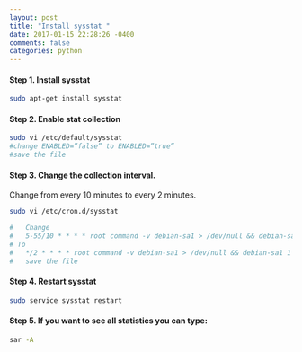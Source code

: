 ```yaml
---
layout: post
title: "Install sysstat "
date: 2017-01-15 22:28:26 -0400
comments: false
categories: python
---
```


#### Step 1. Install sysstat

```bash
sudo apt-get install sysstat
```

#### Step 2. Enable stat collection

```bash
sudo vi /etc/default/sysstat
#change ENABLED=”false” to ENABLED=”true”
#save the file
```

#### Step 3. Change the collection interval.

Change from every 10 minutes to every 2 minutes.

```bash
sudo vi /etc/cron.d/sysstat

#   Change
#   5-55/10 * * * * root command -v debian-sa1 > /dev/null && debian-sa1 1 1
# To
#   */2 * * * * root command -v debian-sa1 > /dev/null && debian-sa1 1 1
#   save the file
```

#### Step 4. Restart sysstat

```bash
sudo service sysstat restart
```

#### Step 5. If you want to see all statistics you can type:

```bash
sar -A
```

<script>(function(d, s, id) {
  var js, fjs = d.getElementsByTagName(s)[0];
  if (d.getElementById(id)) return;
  js = d.createElement(s); js.id = id;
  js.src = "//connect.facebook.net/en_US/sdk.js#xfbml=1&version=v2.8&appId=671657696349259";
  fjs.parentNode.insertBefore(js, fjs);
}(document, 'script', 'facebook-jssdk'));</script>

<!--  Enter text below, if you want -->
